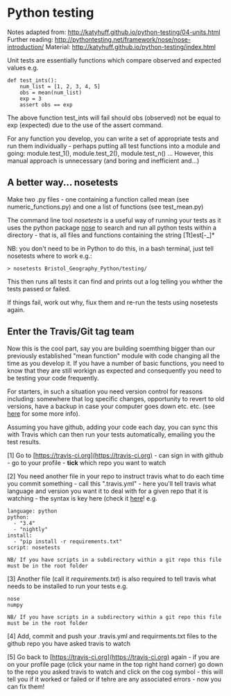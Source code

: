 # Python testing 

Notes adapted from: http://katyhuff.github.io/python-testing/04-units.html
Further reading: http://pythontesting.net/framework/nose/nose-introduction/
Material: http://katyhuff.github.io/python-testing/index.html

Unit tests are essentially functions which compare observed and expected values e.g.

	def test_ints():
	    num_list = [1, 2, 3, 4, 5]
	    obs = mean(num_list)
	    exp = 3
	    assert obs == exp

The above function test_ints will fail should obs (observed) not be equal to exp (expected) due to the use of the assert command.

For any function you develop, you can write a set of appropriate tests and run them individually - perhaps putting all test functions into a module and going: module.test_1(), module.test_2(), module.test_n() ... However, this manual approach is unnecessary (and boring and inefficient and...)

## A better way... nosetests

Make two .py files - one containing a function called mean (see numeric_functions.py) and one a list of functions (see test_mean.py)

The command line tool *nosetests* is a useful way of running your tests as it uses the python package [nose](https://nose.readthedocs.org/en/latest/) to search and run all python tests within a directory - that is, all files and functions containing the string [Tt]est[-_]*

NB: you don't need to be in Python to do this, in a bash terminal, just tell nosetests where to work e.g.:

	> nosetests Bristol_Geography_Python/testing/

This then runs all tests it can find and prints out a log telling you whther the tests passed or failed.

If things fail, work out why, fiux them and re-run the tests using nosetests again.

## Enter the Travis/Git tag team

Now this is the cool part, say you are building soemthing bigger than our previously established "mean function" module with code changing all the time as you develop it. If you have a number of basic functions, you need to know that they are still workign as expected and consequently you need to be testing your code frequently.

For starters, in such a situation you need version control for reasons including: somewhere that log specific changes, opportunity to revert to old versions, have a backup in case your computer goes down etc. etc. (see [here](http://chryswoods.com/beginning_git/index.html) for some more info).

Assuming you have github, adding your code each day, you can sync this with Travis which can then run your tests automatically, emailing you the test results.

[1] Go to [https://travis-ci.org](https://travis-ci.org) 
	- can sign in with github
	- go to your profile
	- **tick** which repo you want to watch

[2] You need another file in your repo to instruct travis what to do each time you commit something - call this ".travis.yml" - here you'll tell travis what language and version you want it to deal with for a given repo that it is watching - the syntax is key here (check it [here](http://lint.travis-ci.org/)! e.g.

	language: python
	python:
	  - "3.4"
	  - "nightly"
	install:
	  - "pip install -r requirements.txt"
	script: nosetests

	NB/ If you have scripts in a subdirectory within a git repo this file must be in the root folder

[3] Another file (call it *requirements.txt*) is also required to tell travis what needs to be installed to run your tests e.g.

    nose
    numpy

	NB/ If you have scripts in a subdirectory within a git repo this file must be in the root folder

[4] Add, commit and push your .travis.yml and requirments.txt files to the github repo you have asked travis to watch

[5] Go back to [https://travis-ci.org](https://travis-ci.org) again - if you are on your profile page (click your name in the top right hand corner) go down to the repo you asked travis to watch and click on the cog symbol - this will tell you if it worked or failed or if tehre are any associated errors - now you can fix them!